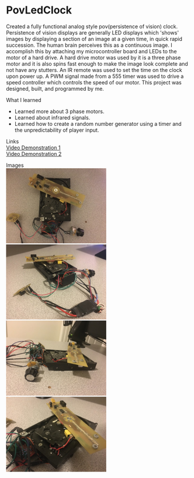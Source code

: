 # PovLedClock
Created a fully functional analog style pov(persistence of vision) clock. Persistence of vision displays are generally LED displays which 'shows' images by displaying a section of an image at a given time, in quick rapid succession. The human brain perceives this as a continuous image. I accomplish this by attaching my microcontroller board and LEDs to the motor of a hard drive. A hard drive motor was used by it is a three phase motor and it is also spins fast enough to make the image look complete and not have any stutters. An IR remote was used to set the time on the clock upon power up. A PWM signal made from a 555 timer was used to drive a speed controller which controls the speed of our motor. This project was designed, built, and programmed by me.

What I learned
* Learned more about 3 phase motors.
* Learned about infrared signals.
* Learned how to create a random number generator using a timer and the unpredictability of player input. 

Links  
[Video Demonstration 1](https://drive.google.com/file/d/1v3Be6J3bUKk0ls36GDCUN7odQP1oLxGW/view?usp=sharing)  
[Video Demonstration 2](https://www.dropbox.com/s/ysak807ao08689e/PovLedClock2.mp4?dl=0)

Images  
<img src = "Images/image1.jpeg" width = "274" height = "205">
<img src = "Images/image2.jpeg" width = "274" height = "205">
<img src = "Images/image3.jpeg" width = "274" height = "205">
<img src = "Images/image4.jpeg" width = "274" height = "205">
